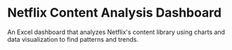 # Netflix Content Analysis Dashboard
An Excel dashboard that analyzes Netflix's content library using charts and data visualization to find patterns and trends.
